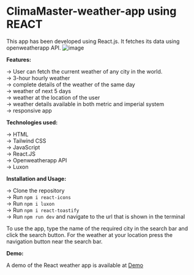 # ClimaMaster-weather-app using REACT
This app has been developed using React.js. It fetches its data using openweatherapp API.
![image](https://github.com/user-attachments/assets/e88fc358-12cc-49b5-89d0-4c773b7e504b)

**Features:**

  ->  User can fetch the current weather of any city in the world.\
  ->  3-hour hourly weather \
  ->  complete details of the weather of the same day\
  ->  weather of next 5 days\
  ->  weather at the location of the user\
  ->  weather details available in both metric and imperial system\
  ->  responsive app

**Technologies used:**

  ->  HTML\
  ->  Tailwind CSS\
  ->  JavaScript\
  ->  React.JS\
  ->  Openweatherapp API\
  ->  Luxon



**Installation and Usage:**

->  Clone the repository\
->  Run `npm i react-icons`\
->  Run `npm i luxon`\
->  Run `npm i react-toastify`\
->  Run `npm run dev` and navigate to the url that is shown in the terminal

To use the app, type the name of the required city in the search bar and click the search button. For the weather at your location press the navigation button near the search bar.

**Demo:**

A demo of the React weather app is available at [Demo](https://drive.google.com/file/d/1PXaDfZRRAmV7mIoTmBTJCPaCpn0rihXp/view?usp=sharing)
